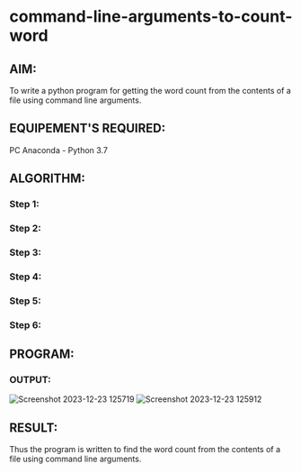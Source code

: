# command-line-arguments-to-count-word
## AIM:
To write a python program for getting the word count from the contents of a file using command line arguments.
## EQUIPEMENT'S REQUIRED: 
PC
Anaconda - Python 3.7
## ALGORITHM: 
### Step 1:

### Step 2: 
 
### Step 3: 

### Step 4:  

### Step 5: 

### Step 6: 

## PROGRAM:

### OUTPUT:

![Screenshot 2023-12-23 125719](https://github.com/KeerthanaaSaravanan/EX-10_command-line-arguments-to-count-word/assets/145742596/d87b736f-1d73-4525-9fa1-08a7e867feb8)
![Screenshot 2023-12-23 125912](https://github.com/KeerthanaaSaravanan/EX-10_command-line-arguments-to-count-word/assets/145742596/3dd7c53b-985a-4bef-874a-b91ff80661de)


## RESULT:
Thus the program is written to find the word count from the contents of a file using command line arguments.
